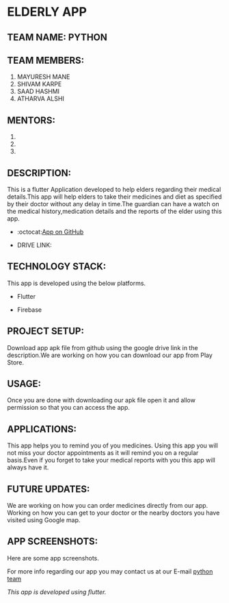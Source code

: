 # ELDERLY APP

## TEAM NAME: PYTHON

## TEAM MEMBERS:
 1. MAYURESH MANE
 2. SHIVAM KARPE
 3. SAAD HASHMI
 4. ATHARVA ALSHI

 ## MENTORS:
 1.
 2.
 3.

## DESCRIPTION:

This is a flutter Application developed to help elders regarding their medical details.This app will help elders to take their medicines and diet as specified by their doctor without any delay in time.The guardian can have a watch on the medical history,medication details and the reports of the elder using this app.

* :octocat:[App on GitHub](https://github.com/Mayuresh351/Elderly_App.git)

* DRIVE LINK:

## TECHNOLOGY STACK:

This app is developed using the below platforms.

* Flutter 

* Firebase
## PROJECT SETUP:

Download app apk file from github using the google drive link in the description.We are working on how you can download our app from Play Store.

## USAGE:

Once you are done with downloading our apk file open it and allow permission so that you can access the app.

## APPLICATIONS:

This app helps you to remind you of you medicines. Using this app you will not miss your doctor appointments as it will remind you on a regular basis.Even if you forget to take your medical reports with you this app will always have it.

## FUTURE UPDATES:

We are working on how you can order medicines directly from our app.
Working on how you can get to your doctor or the nearby doctors you have visited using Google map.

## APP SCREENSHOTS:
 
 Here are some app screenshots.

 For more info regarding our app you may contact us at our E-mail [python team](pythonteam123@gmail.com)

*This app is developed using flutter.*